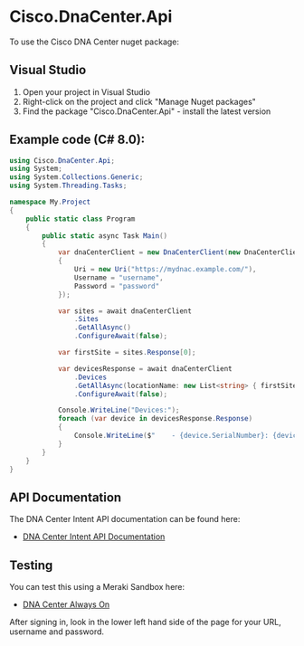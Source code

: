 # Cisco.DnaCenter.Api

To use the Cisco DNA Center nuget package:

## Visual Studio

1. Open your project in Visual Studio
1. Right-click on the project and click "Manage Nuget packages"
1. Find the package "Cisco.DnaCenter.Api" - install the latest version

## Example code (C# 8.0):

``` C#
using Cisco.DnaCenter.Api;
using System;
using System.Collections.Generic;
using System.Threading.Tasks;

namespace My.Project
{
	public static class Program
	{
		public static async Task Main()
		{
			var dnaCenterClient = new DnaCenterClient(new DnaCenterClientOptions
			{
				Uri = new Uri("https://mydnac.example.com/"),
				Username = "username",
				Password = "password"
			});

			var sites = await dnaCenterClient
				.Sites
				.GetAllAsync()
				.ConfigureAwait(false);

			var firstSite = sites.Response[0];

			var devicesResponse = await dnaCenterClient
				.Devices
				.GetAllAsync(locationName: new List<string> { firstSite.SiteNameHierarchy })
				.ConfigureAwait(false);

			Console.WriteLine("Devices:");
			foreach (var device in devicesResponse.Response)
			{
				Console.WriteLine($"    - {device.SerialNumber}: {device.Hostname}");
			}
		}
	}
}
````

## API Documentation

The DNA Center Intent API documentation can be found here:

- [DNA Center Intent API Documentation](https://developer.cisco.com/docs/dna-center/api/1-3-3-x/)

## Testing

You can test this using a Meraki Sandbox here:

- [DNA Center Always On](https://devnetsandbox.cisco.com/RM/Diagram/Index/c3c949dc-30af-498b-9d77-4f1c07d835f9?diagramType=Topology)

After signing in, look in the lower left hand side of the page for your URL, username and password.

